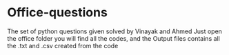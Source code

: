 # Office-questions
The set of python questions given solved by Vinayak and Ahmed 
Just open the office folder you will find all the codes, and the Output files contains all the .txt and .csv created from the code
